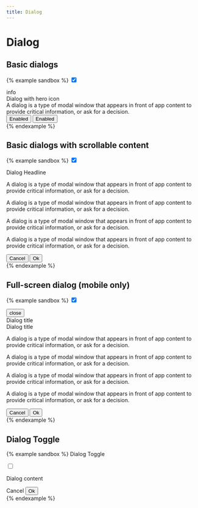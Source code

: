 ```yaml
---
title: Dialog
---
```


# Dialog

## Basic dialogs

{% example sandbox %}
<input type="checkbox" class="dialog-toggle" checked>
<div class="dialog">
  <div class="dialog__container">
    <div class="padding-4">
      <div class="text-secondary text-align-center margin-bottom-3">
        <span class="material-icons">info</span>
      </div>
      <div class="headline-small text-align-center margin-bottom-3">
        Dialog with hero icon
      </div>
      <div class="body-medium margin-bottom-3">
        A dialog is a type of modal window that appears in front of app content to provide critical information, or ask for a decision.
      </div>
      <div class="dialog__actions">
        <button type="button" class="button button--text">
          Enabled
        </button>
        <button type="button" class="button button--text">
          Enabled
        </button>
      </div>
    </div>
  </div>
  <div class="dialog__scrim"></div>
</div>
{% endexample %}

## Basic dialogs with scrollable content

{% example sandbox %}
<input type="checkbox" class="dialog-toggle" checked>
<div class="dialog">
  <div class="dialog__container display-flex flex-direction-column">
    <div class="padding-4 padding-bottom-2">
      <div class="headline-small">
        Dialog Headline
      </div>
    </div>
    <div class="flex-grow-1 min-height-0 overflow-auto padding-x-4 padding-y-2">
      <p>
        A dialog is a type of modal window that appears in front of app content to provide critical information, or ask for a decision.
      </p>
      <p>
        A dialog is a type of modal window that appears in front of app content to provide critical information, or ask for a decision.
      </p>
      <p>
        A dialog is a type of modal window that appears in front of app content to provide critical information, or ask for a decision.
      </p>
      <p>
        A dialog is a type of modal window that appears in front of app content to provide critical information, or ask for a decision.
      </p>
    </div>
    <div class="display-flex justify-content-flex-end padding-4 padding-top-2">
      <button type="button" class="button button--text">
        Cancel
      </button>
      <button type="button" class="button button--text">
        Ok
      </button>
    </div>
  </div>
  <div class="dialog__scrim"></div>
</div>
{% endexample %}

## Full-screen dialog (mobile only)

{% example sandbox %}
<input type="checkbox" class="dialog-toggle" checked>
<div class="dialog dialog--full-screen">
  <div class="dialog__container display-flex flex-direction-column">
    <div class="top-app-bar flex-shrink-0 display-none@tablet">
      <div class="top-app-bar__action">
        <button type="button" class="icon-button">
          <span class="material-icons">close</span>
        </button>
      </div>
      <div class="top-app-bar__title">
        Dialog title
      </div>
    </div>
    <div class="flex-shirnk-0 padding-4 headline-small display-none display-block@tablet">
      Dialog title
    </div>
    <div class="flex-grow-1 overflow-auto min-height-0 padding-4">
      <p>
        A dialog is a type of modal window that appears in front of app content to provide critical information, or ask for a decision.
      </p>
      <p>
        A dialog is a type of modal window that appears in front of app content to provide critical information, or ask for a decision.
      </p>
      <p>
        A dialog is a type of modal window that appears in front of app content to provide critical information, or ask for a decision.
      </p>
      <p>
        A dialog is a type of modal window that appears in front of app content to provide critical information, or ask for a decision.
      </p>
    </div>
    <div class="flex-shirnk-0 display-flex justify-content-flex-end padding-4">
      <button type="button" class="button button--text">
        Cancel
      </button>
      <button type="button" class="button button--text">
        Ok
      </button>
    </div>
  </div>
  <div class="dialog__scrim"></div>
</div>
{% endexample %}

## Dialog Toggle

{% example sandbox %}
<label for="dialog-toggle" class="button button--filled">
  Dialog Toggle
</label>

<input type="checkbox" id="dialog-toggle" class="dialog-toggle">
<div id="demo-dialog" class="dialog">
  <div class="dialog__container">
    <div class="padding-4">
      <p>Dialog content</p>
      <div class="display-flex justify-content-flex-end">
        <label for="dialog-toggle" class="button button--text">
          Cancel
        </label>
        <button type="button" class="button button--text">
          Ok
        </button>
      </div>
    </div>
  </div>
  <label for="dialog-toggle" class="dialog__scrim"></label>
</div>
{% endexample %}
